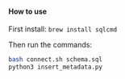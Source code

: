 #### How to use

First install:
`brew install sqlcmd`

Then run the commands:
```sh
bash connect.sh schema.sql
python3 insert_metadata.py
```
